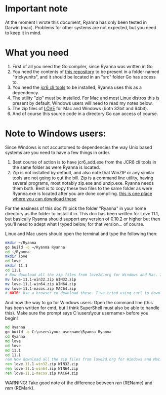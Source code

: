 # Important note

At the moment I wrote this document, Ryanna has only been tested in Darwin (mac). Problems for other systems are not expected, but you need to keep it in mind.

# What you need

1. First of all you need the Go compiler, since Ryanna was written in Go
2. You need the contents of [this repository](https://github.com/Tricky1975/trickyunits_go) to be present in a folder named "trickyunits", and it should be located in an "src" folder Go has access to.
3. You need the [jcr6 cli tools](https://github.com/Tricky1975/jcr6cli) to be installed, Ryanna uses this as a dependency.
4. The utility "zip" must be installed. For Mac and most Linux distros this is present by default, Windows users will need to read my notes below.
5. The zip files of [LÖVE](http://love2d.org) for Mac and Windows (both 32bit and 64bit).
6. And of course this source code in a directory Go can access of course.

# Note to Windows users:

Since Windows is not accustomed to dependencies the way Unix based systems are you need to have a few things in order.
1. Best course of action is to have jcr6_add.exe from the JCR6 cli tools in the same folder as were Ryanna is located.
2. Zip is not installed by default, and also note that WinZIP or any similar tools are not going to cut the bill. Zip is a command line utility, having several programs, most notably zip.exe and unzip.exe. Ryanna needs them both. Best is to copy these two files to the same folder as were Ryanna.exe is located after you are done compiling. [this is one place where you can download these](http://stahlworks.com/dev/index.php?tool=zipunzip)


For the easiness of this doc I'll pick the folder "Ryanna" in your home directory as the folder to install it in.
This doc has been written for Love 11.1, but basically Ryanna should support any version of 0.10.2 or higher but then you'll need to adept what I typed below, for that version... of course.

Linux and Mac users should open the terminal and type the following then:
~~~sh
mkdir ~/Ryanna
go build -o ~/Ryanna Ryanna
cd ~/Ryanna
mkdir love
cd love
mkdir 11.1
cd 11.1
# Now download all the zip files from love2d.org for Windows and Mac. I said, zipfiles... NOT THE INSTALLERS! #
mv love-11.1-win32.zip WIN32.zip
mv love-11.1-win64.zip WIN64.zip
mv love-11.1-macos.zip MAC64.zip
# NOTE! Use a browser to download these. I've tried using curl to download these myself, but that will only result into empty zip files.
~~~

And now the way to go for Windows users:
Open the command line (this has been written for cmd, but I think SuperShell must also be able to handle this).
Make sure the prompt says C:\users\your username> before you begin!
~~~bat
md Ryanna
go build -o C:\users\your_username\Ryanna Ryanna
cd Ryanna
md love
cd love
md 11.1
cd 11.1
rem Now download all the zip files from love2d.org for Windows and Mac. I said, zipfiles... NOT THE INSTALLERS! 
ren love-11.1-win32.zip WIN32.zip
ren love-11.1-win64.zip WIN64.zip
ren love-11.1-macos.zip MAC64.zip
~~~
WARNING! Take good note of the difference between *ren* (REName) and *rem* (REMark).

